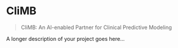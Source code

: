 <!-- These are examples of badges you might want to add to your README:
     please update the URLs accordingly

[![Built Status](https://api.cirrus-ci.com/github/<USER>/climb-ai.svg?branch=main)](https://cirrus-ci.com/github/<USER>/climb-ai)
[![ReadTheDocs](https://readthedocs.org/projects/climb-ai/badge/?version=latest)](https://climb-ai.readthedocs.io/en/stable/)
[![Coveralls](https://img.shields.io/coveralls/github/<USER>/climb-ai/main.svg)](https://coveralls.io/r/<USER>/climb-ai)
[![PyPI-Server](https://img.shields.io/pypi/v/climb-ai.svg)](https://pypi.org/project/climb-ai/)
[![Conda-Forge](https://img.shields.io/conda/vn/conda-forge/climb-ai.svg)](https://anaconda.org/conda-forge/climb-ai)
[![Monthly Downloads](https://pepy.tech/badge/climb-ai/month)](https://pepy.tech/project/climb-ai)
[![Twitter](https://img.shields.io/twitter/url/http/shields.io.svg?style=social&label=Twitter)](https://twitter.com/climb-ai)
-->

# CliMB

> CliMB: An AI-enabled Partner for Clinical Predictive Modeling

A longer description of your project goes here...
